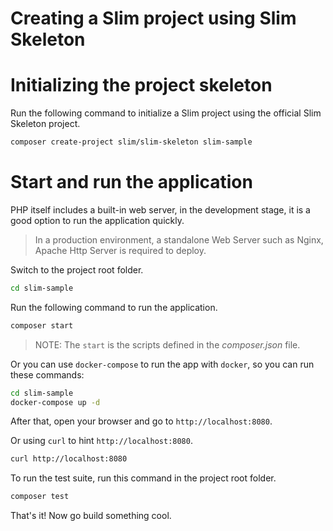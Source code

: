 # Creating a Slim project using Slim Skeleton

# Initializing the project skeleton

Run the following command to initialize a Slim project using the official Slim Skeleton project. 

```bash
composer create-project slim/slim-skeleton slim-sample
```
#  Start and run the application

PHP itself includes a built-in web server, in the development stage, 
it is a good option  to run the application quickly.

> In a production environment, a standalone Web Server such as 
> Nginx, Apache Http Server is required to deploy.

Switch to the project root folder.

```bash
cd slim-sample
```

Run the following command to run the application. 

```bash
composer start
```

> NOTE: The `start` is the scripts defined in the *composer.json* file. 

Or you can use `docker-compose` to run the app with `docker`, so you can run these commands:

```bash
cd slim-sample
docker-compose up -d
```

After that, open your browser and go to `http://localhost:8080`.

Or using `curl` to hint `http://localhost:8080`.

```bash
curl http://localhost:8080
```

To run the test suite, run this command in the project root folder.

```bash
composer test
```

That's it! Now go build something cool.
